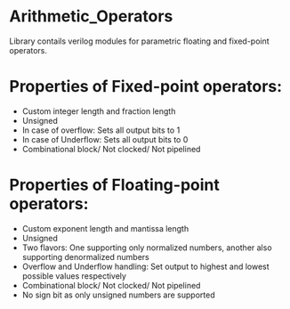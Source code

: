# Arithmetic_Operators

Library contails verilog modules for parametric floating and fixed-point operators.

# Properties of Fixed-point operators:
* Custom integer length and fraction length
* Unsigned
* In case of overflow: Sets all output bits to 1
* In case of Underflow: Sets all output bits to 0
* Combinational block/ Not clocked/ Not pipelined

# Properties of Floating-point operators:
* Custom exponent length and mantissa length
* Unsigned
* Two flavors: One supporting only normalized numbers, another also supporting denormalized numbers
* Overflow and Underflow handling: Set output to highest and lowest possible values respectively
* Combinational block/ Not clocked/ Not pipelined
* No sign bit as only unsigned numbers are supported



